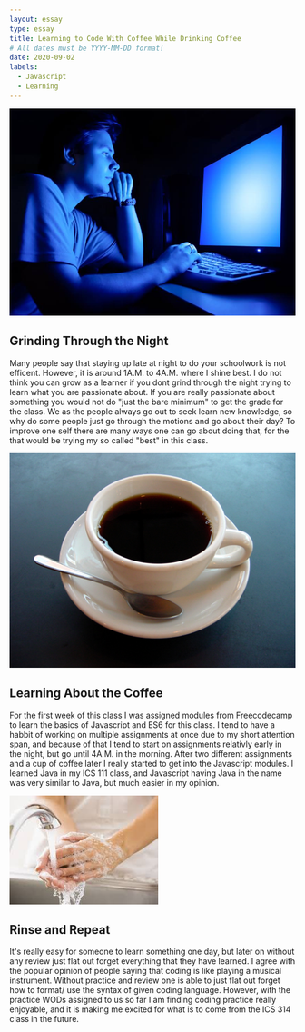 ```yaml
---
layout: essay
type: essay
title: Learning to Code With Coffee While Drinking Coffee
# All dates must be YYYY-MM-DD format!
date: 2020-09-02
labels:
  - Javascript
  - Learning
---
```

<img class="ui medium top left square image" src="../images/grinding.jpg">

## Grinding Through the Night

  Many people say that staying up late at night to do your schoolwork is not efficent. However, it is around 1A.M. to 4A.M. where I shine best. I do not think you can grow as a learner if you dont grind through the night trying to learn what you are passionate about. If you are really passionate about something you would not do "just the bare minimum" to get the grade for the class. We as the people always go out to seek learn new knowledge, so why do some people just go through the motions and go about their day? To improve one self there are many ways one can go about doing that, for the that would be trying my so called "best" in this class.

<img class="ui medium top left square image" src="../images/javacup.jpg">

## Learning About the Coffee

  For the first week of this class I was assigned modules from Freecodecamp to learn the basics of Javascript and ES6 for this class. I tend to have a habbit of working on multiple assignments at once due to my short attention span, and because of that I tend to start on assignments relativly early in the night, but go until 4A.M. in the morning. After two different assignments and a cup of coffee later I really started to get into the Javascript modules. I learned Java in my ICS 111 class, and Javascript having Java in the name was very similar to Java, but much easier in my opinion. 
  
  <img class="ui medium top left square image" src="../images/rinse.jpg">
  
  ## Rinse and Repeat
 
  It's really easy for someone to learn something one day, but later on without any review just flat out forget everything that they have learned. I agree with the popular opinion of people saying that coding is like playing a musical instrument. Without practice and review one is able to just flat out forget how to format/ use the syntax of given coding language. However, with the practice WODs assigned to us so far I am finding coding practice really enjoyable, and it is making me excited for what is to come from the ICS 314 class in the future.
